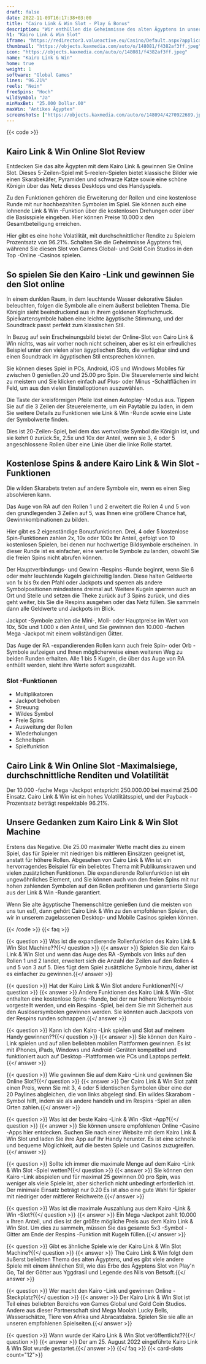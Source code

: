 ```yaml
---
draft: false
date: 2022-11-09T16:17:38+03:00
title: "Cairo Link & Win Slot - Play & Bonus"
description: "Wir enthüllen die Geheimnisse des alten Ägyptens in unserem Kairo Link & Win Slot Review. Entdecken Sie das Gameplay, die Features & Wo können Sie es mit dem besten Casino -Bonus spielen."
h1: "Kairo Link & Win Slot"
iframe: "https://redirector3.valueactive.eu/Casino/Default.aspx?applicationid=1023&theme=quickfiressl&usertype=5&sext1=demo&sext2=demo&csid=1867&serverid=1867&variant=MAL-Demo&gameid=cairoLinkWinDesktop&ul=en&allowmixedMode=1&bypassFlashPrompt=1&preferexternal=1&callback=cms.widget.Game.externalEventHandler&lobbyURL=https://slotcatalog.com/"
thumbnail: "https://objects.kaxmedia.com/auto/o/148081/f4382af3ff.jpeg"
icon: "https://objects.kaxmedia.com/auto/o/148081/f4382af3ff.jpeg"
name: "Kairo Link & Win"
home: true
weight: 1
software: "Global Games"
lines: "96.21%"
reels: "Nein"
freeSpins: "Hoch"
wildSymbol: "Ja"
minMaxBet: "25.000 Dollar.00"
maxWin: "Antikes Ägypten"
screenshots: ["https://objects.kaxmedia.com/auto/o/148094/4270922689.jpeg"]
---
```


{{< code >}}<h2>Kairo Link & Win Online Slot Review</h2><p>Entdecken Sie das alte Ägypten mit dem Kairo Link & gewinnen Sie Online Slot. Dieses 5-Zeilen-Spiel mit 5-reelen-Spielen bietet klassische Bilder wie einen Skarabekäfer, Pyramiden und schwarze Katze sowie eine schöne Königin über das Netz dieses Desktops und des Handyspiels.</p><p>Zu den Funktionen gehören die Erweiterung der Rollen und eine kostenlose Runde mit nur hochbezahlten Symbolen im Spiel. Sie können auch eine lohnende Link & Win -Funktion über die kostenlosen Drehungen oder über die Basisspiele eingeben. Hier können Preise 10.000 x den Gesamtbeteiligung erreichen. </p><p>Hier gibt es eine hohe Volatilität, mit durchschnittlicher Rendite zu Spielern Prozentsatz von 96.21%. Schalten Sie die Geheimnisse Ägyptens frei, während Sie diesen Slot von Games Global- und Gold Coin Studios in den Top -Online -Casinos spielen.</p><h2>So spielen Sie den Kairo -Link und gewinnen Sie den Slot online</h2><p>In einem dunklen Raum, in dem leuchtende Wasser dekorative Säulen beleuchten, folgen die Symbole alle einem äußerst beliebten Thema. Die Königin sieht beeindruckend aus in ihrem goldenen Kopfschmuck. Spielkartensymbole haben eine leichte ägyptische Stimmung, und der Soundtrack passt perfekt zum klassischen Stil.</p><p>In Bezug auf sein Erscheinungsbild bietet der Online-Slot von Cairo Link & Win nichts, was wir vorher noch nicht scheinen, aber es ist ein erfreuliches Beispiel unter den vielen alten ägyptischen Slots, die verfügbar sind und einen Soundtrack im ägyptischen Stil entsprechen können. </p><p>Sie können dieses Spiel in PCs, Android, iOS und Windows Mobiles für zwischen 0 genießen.20 und 25.00 pro Spin. Die Steuerelemente sind leicht zu meistern und Sie klicken einfach auf Plus- oder Minus -Schaltflächen im Feld, um aus den vielen Einstelloptionen auszuwählen.</p><p>Die Taste der kreisförmigen Pfeile löst einen Autoplay -Modus aus. Tippen Sie auf die 3 Zeilen der Steuerelemente, um ein Paytable zu laden, in dem Sie weitere Details zu Funktionen wie Link & Win -Runde sowie eine Liste der Symbolwerte finden.</p><p>Dies ist 20-Zeilen-Spiel, bei dem das wertvollste Symbol die Königin ist, und sie kehrt 0 zurück.5x, 2.5x und 10x der Anteil, wenn sie 3, 4 oder 5 angeschlossene Rollen über eine Linie über die linke Rolle startet. </p><h2>Kostenlose Spins & andere Kairo Link & Win Slot -Funktionen</h2><p>Die wilden Skarabets treten auf andere Symbole ein, wenn es einen Sieg absolvieren kann. </p><p>Das Auge von RA auf den Rollen 1 und 2 erweitert die Rollen 4 und 5 von den grundlegenden 3 Zeilen auf 5, was Ihnen eine größere Chance hat, Gewinnkombinationen zu bilden. </p><p>Hier gibt es 2 eigenständige Bonusfunktionen. Drei, 4 oder 5 kostenlose Spin-Funktionen zahlen 2x, 10x oder 100x Ihr Anteil, gefolgt von 10 kostenlosen Spielen, bei denen nur hochwertige Bildsymbole erscheinen. In dieser Runde ist es einfacher, eine wertvolle Symbole zu landen, obwohl Sie die freien Spins nicht abrufen können.</p><p>Der Hauptverbindungs- und Gewinn -Respins -Runde beginnt, wenn Sie 6 oder mehr leuchtende Kugeln gleichzeitig landen. Diese halten Geldwerte von 1x bis 9x den Pfahl oder Jackpots und sperren als andere Symbolpositionen mindestens dreimal auf. Weitere Kugeln sperren auch an Ort und Stelle und setzen die Theke zurück auf 3 Spins zurück, und dies geht weiter, bis Sie die Respins ausgehen oder das Netz füllen. Sie sammeln dann alle Geldwerte und Jackpots im Blick.</p><p>Jackpot -Symbole zahlen die Mini-, Moll- oder Hauptpreise im Wert von 10x, 50x und 1.000 x den Anteil, und Sie gewinnen den 10.000 -fachen Mega -Jackpot mit einem vollständigen Gitter. </p><p>Das Auge der RA -expandierenden Rollen kann auch freie Spin- oder Orb -Symbole aufzeigen und Ihnen möglicherweise einen weiteren Weg zu beiden Runden erhalten. Alle 1 bis 5 Kugeln, die über das Auge von RA enthüllt werden, sieht ihre Werte sofort ausgezahlt. </p><h3>
Slot -Funktionen</h3><ul>
<li></span>
Multiplikatoren</li>
<li></span>
Jackpot behoben</li>
<li></span>
Streuung</li>
<li></span>
Wildes Symbol</li>
<li></span>
Freie Spins</li>
<li></span>
Ausweitung der Rollen</li>
<li></span>
Wiederholungen</li>
<li></span>
Schnellspin</li>
<li></span>
Spielfunktion</li></ul><h2>Cairo Link & Win Online Slot -Maximalsiege, durchschnittliche Renditen und Volatilität</h2><p>Der 10.000 -fache Mega -Jackpot entspricht 250.000.00 bei maximal 25.00 Einsatz. Cairo Link & Win ist ein hohes Volatilitätsspiel, und der Payback -Prozentsatz beträgt respektable 96.21%.</p><h2>Unsere Gedanken zum Kairo Link & Win Slot Machine</h2><p>Erstens das Negative. Die 25.00 maximaler Wette macht dies zu einem Spiel, das für Spieler mit niedrigen bis mittleren Einsätzen geeignet ist, anstatt für höhere Rollen. Abgesehen von Cairo Link & Win ist ein hervorragendes Beispiel für ein beliebtes Thema mit Publikumskrawen und vielen zusätzlichen Funktionen. Die expandierende Rollenfunktion ist ein ungewöhnliches Element, und Sie können auch von den freien Spins mit nur hohen zahlenden Symbolen auf den Rollen profitieren und garantierte Siege aus der Link & Win -Runde garantiert.</p><p>Wenn Sie alte ägyptische Themenschlitze genießen (und die meisten von uns tun es!), dann gehört Cairo Link & Win zu den empfohlenen Spielen, die wir in unserem zugelassenen Desktop- und Mobile Casinos spielen können.</p>
{{< /code >}}
{{< faq >}}

{{< question >}} Was ist die expandierende Rollenfunktion des Kairo Link & Win Slot Machine??{{</ question >}}
{{< answer >}} Spielen Sie den Kairo Link & Win Slot und wenn das Auge des RA -Symbols von links auf den Rollen 1 und 2 landet, erweitert sich die Anzahl der Zeilen auf den Rollen 4 und 5 von 3 auf 5. Dies fügt dem Spiel zusätzliche Symbole hinzu, daher ist es einfacher zu gewinnen.{{</ answer >}}

{{< question >}} Hat der Kairo Link & Win Slot andere Funktionen?{{</ question >}}
{{< answer >}} Andere Funktionen des Kairo Link & Win -Slot enthalten eine kostenlose Spins -Runde, bei der nur höhere Wertsymbole vorgestellt werden, und ein Respins -Spiel, bei dem Sie mit Sicherheit aus den Auslösersymbolen gewinnen werden. Sie könnten auch Jackpots von der Respins runden schnappen.{{</ answer >}}

{{< question >}} Kann ich den Kairo -Link spielen und Slot auf meinem Handy gewinnen??{{</ question >}}
{{< answer >}} Sie können den Kairo -Link spielen und auf allen beliebten mobilen Plattformen gewinnen. Es ist mit iPhones, iPads, Windows und Android -Geräten kompatibel und funktioniert auch auf Desktop -Plattformen wie PCs und Laptops perfekt.{{</ answer >}}

{{< question >}} Wie gewinnen Sie auf dem Kairo -Link und gewinnen Sie Online Slot?{{</ question >}}
{{< answer >}} Der Cairo Link & Win Slot zahlt einen Preis, wenn Sie mit 3, 4 oder 5 identischen Symbolen über eine der 20 Paylines abgleichen, die von links abgelegt sind. Ein wildes Skarabom -Symbol hilft, indem sie als andere handeln und im Respins -Spiel an allen Orten zahlen.{{</ answer >}}

{{< question >}} Was ist der beste Kairo -Link & Win -Slot -App?{{</ question >}}
{{< answer >}} Sie können unsere empfohlenen Online -Casino -Apps hier entdecken. Suchen Sie nach einer Website mit dem Kairo Link & Win Slot und laden Sie ihre App auf Ihr Handy herunter. Es ist eine schnelle und bequeme Möglichkeit, auf die besten Spiele und Casinos zuzugreifen.{{</ answer >}}

{{< question >}} Sollte ich immer die maximale Menge auf dem Kairo -Link & Win Slot -Spiel wetten?{{</ question >}}
{{< answer >}} Sie können den Kairo -Link abspielen und für maximal 25 gewinnen.00 pro Spin, was weniger als viele Spiele ist, aber sicherlich nicht unbedingt erforderlich ist. Der minimale Einsatz beträgt nur 0.20 Es ist also eine gute Wahl für Spieler mit niedriger oder mittlerer Reichweite.{{</ answer >}}

{{< question >}} Was ist die maximale Auszahlung aus dem Kairo -Link & Win -Slot?{{</ question >}}
{{< answer >}} Ein Mega -Jackpot zahlt 10.000 x Ihren Anteil, und dies ist der größte mögliche Preis aus dem Kairo Link & Win Slot. Um dies zu sammeln, müssen Sie das gesamte 5x3 -Symbol -Gitter am Ende der Respins -Funktion mit Kugeln füllen.{{</ answer >}}

{{< question >}} Gibt es ähnliche Spiele wie der Kairo Link & Win Slot Machine?{{</ question >}}
{{< answer >}} The Cairo Link & Win folgt dem äußerst beliebten Thema des alten Ägyptens, und es gibt viele andere Spiele mit einem ähnlichen Stil, wie das Erbe des Ägyptens Slot von Play'n Go, Tal der Götter aus Yggdrasil und Legende des Nils von Betsoft.{{</ answer >}}

{{< question >}} Wer macht den Kairo -Link und gewinnen Online -Steckplatz?{{</ question >}}
{{< answer >}} Der Kairo Link & Win Slot ist Teil eines beliebten Bereichs von Games Global und Gold Coin Studios. Andere aus dieser Partnerschaft sind Mega Moolah Lucky Bells, Wasserschätze, Tiere von Afrika und Abracatdabra. Spielen Sie sie alle an unseren empfohlenen Spielseiten.{{</ answer >}}

{{< question >}} Wann wurde der Kairo Link & Win Slot veröffentlicht??{{</ question >}}
{{< answer >}} Der am 25. August 2022 eingeführte Kairo Link & Win Slot wurde gestartet.{{</ answer >}}
{{</ faq >}}
{{< card-slots count="12">}}